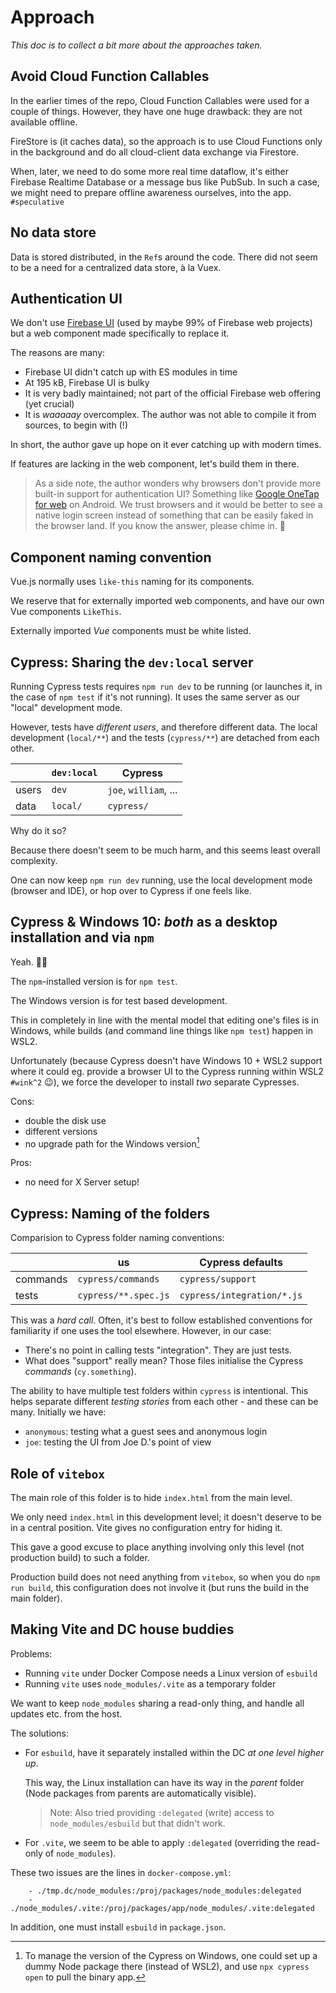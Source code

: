 # Approach

*This doc is to collect a bit more about the approaches taken.*

## Avoid Cloud Function Callables

In the earlier times of the repo, Cloud Function Callables were used for a couple of things. However, they have one huge drawback: they are not available offline.

FireStore is (it caches data), so the approach is to use Cloud Functions only in the background and do all cloud-client data exchange via Firestore.

When, later, we need to do some more real time dataflow, it's either Firebase Realtime Database or a message bus like PubSub. In such a case, we might need to prepare offline awareness ourselves, into the app. `#speculative`

## No data store

Data is stored distributed, in the `Ref`s around the code. There did not seem to be a need for a centralized data store, à la Vuex.

## Authentication UI

We don't use [Firebase UI](https://github.com/firebase/firebaseui-web) (used by maybe 99% of Firebase web projects) but a web component made specifically to replace it.

The reasons are many:

- Firebase UI didn't catch up with ES modules in time
- At 195 kB, Firebase UI is bulky
- It is very badly maintained; not part of the official Firebase web offering (yet crucial)
- It is *waaaaay* overcomplex. The author was not able to compile it from sources, to begin with (!)

In short, the author gave up hope on it ever catching up with modern times.

If features are lacking in the web component, let's build them in there.

>As a side note, the author wonders why browsers don't provide more built-in  support for authentication UI? Something like [Google OneTap for web](https://developers.google.com/identity/one-tap/web/reference/js-reference) on Android. We trust browsers and it would be better to see a native login screen instead of something that can be easily faked in the browser land. If you know the answer, please chime in. 🔔


## Component naming convention

Vue.js normally uses `like-this` naming for its components.

We reserve that for externally imported web components, and have our own Vue components `LikeThis`.

Externally imported *Vue* components must be white listed.


## Cypress: Sharing the `dev:local` server

Running Cypress tests requires `npm run dev` to be running (or launches it, in the case of `npm test` if it's not running). It uses the same server as our "local" development mode.

However, tests have *different users*, and therefore different data. The local development (`local/**`) and the tests (`cypress/**`) are detached from each other.

||`dev:local`|Cypress|
|---|---|---|
|users|`dev`|`joe`, `william`, ...|
|data|`local/`|`cypress/`|

Why do it so?

Because there doesn't seem to be much harm, and this seems least overall complexity.

One can now keep `npm run dev` running, use the local development mode (browser and IDE), or hop over to Cypress if one feels like.


<!-- tbd. replace:
--
## Installing Cypress as a dependency

Because:

- It is a versioned tool: this way we can hopefully steer clear of version incompatibilities
- Cypress [recommends](https://docs.cypress.io/guides/getting-started/installing-cypress.html) doing so.

Cypress does cache the binary parts, across `npm` projects, so the disk space use (about 637MB for Cypress 7.1.0 on macOS) is similar to installing it on the desktop.
-->

## Cypress & Windows 10: *both* as a desktop installation and via `npm`

Yeah. 🤪💪

The `npm`-installed version is for `npm test`.

The Windows version is for test based development.

This in completely in line with the mental model that editing one's files is in Windows, while builds (and command line things like `npm test`) happen in WSL2.

Unfortunately (because Cypress doesn't have Windows 10 + WSL2 support where it could eg. provide a browser UI to the Cypress running within WSL2 `#wink^2` 😉), we force the developer to install *two* separate Cypresses.

Cons:

- double the disk use
- different versions
- no upgrade path for the Windows version[^1-cypress-update]

Pros:

- no need for X Server setup!

[^1-cypress-update]: To manage the version of the Cypress on Windows, one could set up a dummy Node package there (instead of WSL2), and use `npx cypress open` to pull the binary app.


## Cypress: Naming of the folders

Comparision to Cypress folder naming conventions:

||us|Cypress defaults|
|---|---|---|
|commands|`cypress/commands`|`cypress/support`|
|tests|`cypress/**.spec.js`|`cypress/integration/*.js`|

This was a *hard call*. Often, it's best to follow established conventions for familiarity if one uses the tool elsewhere. However, in our case:

- There's no point in calling tests "integration". They are just tests.
- What does "support" really mean? Those files initialise the Cypress *commands* (`cy.something`).

The ability to have multiple test folders within `cypress` is intentional. This helps separate different *testing stories* from each other - and these can be many. Initially we have:

- `anonymous`: testing what a guest sees and anonymous login
- `joe`: testing the UI from Joe D.'s point of view


## Role of `vitebox`

The main role of this folder is to hide `index.html` from the main level.

We only need `index.html` in this development level; it doesn't deserve to be in a central position. Vite gives no configuration entry for hiding it.

This gave a good excuse to place anything involving only this level (not production build) to such a folder.

Production build does not need anything from `vitebox`, so when you do `npm run build`, this configuration does not involve it (but runs the build in the main folder).


## Making Vite and DC house buddies

Problems:

- Running `vite` under Docker Compose needs a Linux version of `esbuild`
- Running `vite` uses `node_modules/.vite` as a temporary folder

We want to keep `node_modules` sharing a read-only thing, and handle all updates etc. from the host.

The solutions:

- For `esbuild`, have it separately installed within the DC *at one level higher up*.

   This way, the Linux installation can have its way in the *parent* folder (Node packages from parents are automatically visible).

   >Note: Also tried providing `:delegated` (write) access to `node_modules/esbuild` but that didn't work.

- For `.vite`, we seem to be able to apply `:delegated` (overriding the read-only of `node_modules`).

These two issues are the lines in `docker-compose.yml`:

```
    - ./tmp.dc/node_modules:/proj/packages/node_modules:delegated
    - ./node_modules/.vite:/proj/packages/app/node_modules/.vite:delegated
```

In addition, one must install `esbuild` in `package.json`.

